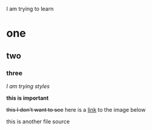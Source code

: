 I am trying to learn
# one
## two
### three

 *I am trying styles*

**this is important**

~~this I don't want to see~~
 here is a [link](http://veja.abril.com.br/blog/temporadas/files/2011/03/Futurama.gif) to the image below

 [myimage]:http://veja.abril.com.br/blog/temporadas/files/2011/03/Futurama.gif


this is another file source
